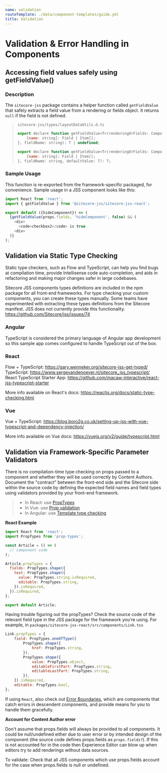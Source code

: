 ```yaml
---
name: validation
routeTemplate: ./data/component-templates/guide.yml
title: Validation
---
```


# Validation & Error Handling in Components

## Accessing field values safely using getFieldValue()

### Description
The `sitecore-jss` package contains a helper function called `getFieldValue` that safely extracts a field value from a rendering or fields object. It returns `null` if the field is not defined.

> `sitecore-jss/types/layoutDataUtils.d.ts`
> ```javascript
> export declare function getFieldValue<T>(renderingOrFields: ComponentRendering | {
>     [name: string]: Field | Item[];
> }, fieldName: string): T | undefined;
> ```
> ```javascript
> export declare function getFieldValue<T>(renderingOrFields: ComponentRendering | {
>     [name: string]: Field | Item[];
> }, fieldName: string, defaultValue: T): T;
> ```

### Sample Usage
This function is re-exported from the framework-specific packaged, for convenience. Sample usage in a JSS component looks like this:

```javascript
import React from 'react';
import { getFieldValue } from '@sitecore-jss/sitecore-jss-react';

export default ({hideComponent}) => (
  {getFieldValue(props.fields, 'hideComponent', false) && (
    <div>
      <code>checkbox2</code> is true
    <div>
  )}
);
```

## Validation via Static Type Checking
Static type checkers, such as Flow and TypeScript, can help you find bugs at compilation time, provide Intellisense code auto-completion, and aids in refactoring and making major changes safer in large codebases. 

Sitecore JSS components types definitions are included in the npm package for all front-end frameworks.  For type checking your custom components, you can create these types manually.
Some teams have experimented with extracting these types definitions from the Sitecore manifest.  JSS does not currently provide this functionality. https://github.com/Sitecore/jss/issues/74

### Angular
TypeScript is considered the primary language of Angular app development so this sample app comes configured to handle TypeScript out of the box.

### React
Flow + TypeScript: https://gary.wenneker.org/sitecore-jss-get-typed/
TypeScript: https://www.sergevandenoever.nl/sitecore_jss_typescript/
React TypeScript Starter App: https://github.com/macaw-interactive/react-jss-typescript-starter

More info available on React's docs: https://reactjs.org/docs/static-type-checking.html

### Vue
Vue + TypeScript: https://blog.boro2g.co.uk/setting-up-jss-with-vue-typescript-and-dependency-injection/

More info available on Vue docs: https://vuejs.org/v2/guide/typescript.html


## Validation via Framework-Specific Parameter Validators

There is no compilation-time type checking on props passed to a component and whether they will be used correctly by Content Authors. Document the "contract" between the front-end side and the Sitecore side within the source code by defining the expected field names and field types using validators provided by your front-end framework.


>  - In React: use [PropTypes](https://reactjs.org/docs/typechecking-with-proptypes.html)
>  - In Vue: use [Prop validation](https://vuejs.org/v2/guide/components-props.html#Prop-Validation)
>  - In Angular: use [Template type checking](https://angular.io/guide/template-typecheck)


**React Example**

```javascript
import React from 'react';
import PropTypes from 'prop-types';

const Article = () => (
  // component code
);

Article.propTypes = {
  fields: PropTypes.shape({
    text: PropTypes.shape({
      value: PropTypes.string.isRequired,
      editable: PropTypes.string,
    }).isRequired,
  }).isRequired,
};

export default Article;
```

Having trouble figuring out the propTypes? Check the source code of the relevant field type in the JSS package for the framework you're using. For example, in `packages/sitecore-jss-react/src/components/Link.tsx`

```javascript
Link.propTypes = {
	field: PropTypes.oneOfType([
		PropTypes.shape({
			href: PropTypes.string,
		}),
		PropTypes.shape({
			value: PropTypes.object,
			editableFirstPart: PropTypes.string,
			editableLastPart: PropTypes.string,
		}),
	]).isRequired,
	editable: PropTypes.bool,
};
```

If using `React`, also check out [Error Boundaries](https://reactjs.org/docs/error-boundaries.html), which are components that catch errors in descendent components, and provide means for you to handle them gracefully.


**Account for Content Author error**

Don't assume that props.fields will always be provided to all components. It could be null/undefined either due to user error or by intended design of the component (the source code defines props.fields as `props.fields?`). If this is not accounted for in the code then Experience Editor can blow up when editors try to add renderings without data sources. 

To validate:
Check that all JSS components which use props.fields account for the case when props.fields is null or undefined.